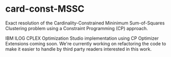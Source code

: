 # card-const-MSSC
Exact resolution of the Cardinality-Constrained Mininimum Sum-of-Squares Clustering problem using a Constraint Programming (CP) approach.

IBM ILOG CPLEX Optimization Studio implementation using CP Optimizer Extensions coming soon. We're currently working on refactoring the code to make it easier to handle by third party readers interested in this work.
